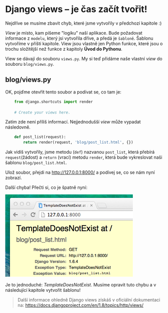 # Django views – je čas začít tvořit!

Nejdříve se musíme zbavit chyb, které jsme vytvořily v předchozí kapitole :)

*View* je místo, kam píšeme "logiku" naší aplikace. Bude požadovat informace z `modelu`, který jsi vytvořila dříve, a předá je `šabloně`. Šablonu vytvoříme v příští kapitole. View jsou vlastně jen Python funkce, které jsou o trochu složitější než funkce z kapitoly **Úvod do Pythonu**.

View se dávají do souboru `views.py`. My si teď přidáme naše vlastní *view* do souboru `blog/views.py`.

## blog/views.py

OK, pojďme otevřít tento soubor a podívat se, co tam je:

```python
    from django.shortcuts import render

    # Create your views here.
```  

Zatím zde není příliš informací. Nejjednodušší *view* může vypadat následovně.

```python
    def post_list(request):     
        return render(request, 'blog/post_list.html', {})
```  

Jak vidíš vytvořily, jsme metodu (`def`) nazvanou `post_list`, která přebírá `request`(žádost) a `return` (vrací) metodu `render`, která bude vykreslovat naši šablonu `blog/post_list.html`.

Ulož soubor, přejdi na http://127.0.0.1:8000/ a podívej se, co se nám nyní zobrazí.

Další chyba! Přečti si, co je špatně nyní:

![Error][1]

 [1]: images/error.png

Je to jednoduché: *TemplateDoesNotExist*. Musíme opravit tuto chybu a v následující kapitole vytvořit šablonu!

> Další informace ohledně Django views získáš v oficiální dokumentaci na: https://docs.djangoproject.com/en/1.8/topics/http/views/
